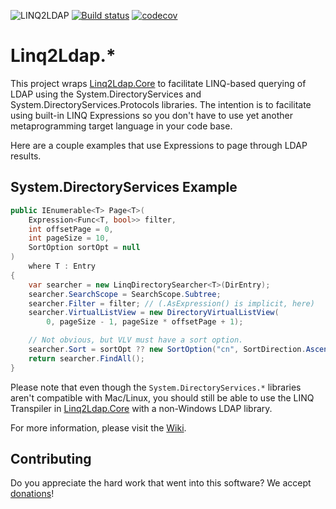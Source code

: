 ![LINQ2LDAP][banner]
[![Build status][appveyorimg]][appveyorlink]
[![codecov][codecovimg]][codecovlink]

# Linq2Ldap.*

This project wraps [Linq2Ldap.Core][core] to facilitate LINQ-based querying of LDAP using the System.DirectoryServices
and System.DirectoryServices.Protocols libraries. The intention is to facilitate using built-in LINQ Expressions so you
don't have to use yet another metaprogramming target language in your code base.

Here are a couple examples that use Expressions to page through LDAP results.

## System.DirectoryServices Example

```c#
public IEnumerable<T> Page<T>(
    Expression<Func<T, bool>> filter,
    int offsetPage = 0,
    int pageSize = 10,
    SortOption sortOpt = null
)
    where T : Entry
{
    var searcher = new LinqDirectorySearcher<T>(DirEntry);
    searcher.SearchScope = SearchScope.Subtree;
    searcher.Filter = filter; // (.AsExpression() is implicit, here)
    searcher.VirtualListView = new DirectoryVirtualListView(
        0, pageSize - 1, pageSize * offsetPage + 1);

    // Not obvious, but VLV must have a sort option.
    searcher.Sort = sortOpt ?? new SortOption("cn", SortDirection.Ascending);
    return searcher.FindAll();
}
```

Please note that even though the `System.DirectoryServices.*` libraries aren't compatible with Mac/Linux,
you should still be able to use the LINQ Transpiler in [Linq2Ldap.Core][core] with a non-Windows LDAP library.

For more information, please visit the [Wiki](https://github.com/cdibbs/linq2ldap/wiki).

## Contributing

Do you appreciate the hard work that went into this software? We accept [donations]!

[banner]: https://github.com/cdibbs/linq2ldap/blob/master/resources/header.svg "The only way to discover the limits of the possible is to go beyond them into the impossible. - Arthur C. Clarke"
[1]: https://github.com/cdibbs/linq2ldap/blob/master/Linq2Ldap/Specification.cs#L42
[appveyorimg]: https://ci.appveyor.com/api/projects/status/i8u7bshsqw63wj7e?svg=true
[appveyorlink]: https://ci.appveyor.com/project/cdibbs/linq2ldap
[codecovimg]: https://codecov.io/gh/cdibbs/linq2ldap/branch/master/graph/badge.svg
[codecovlink]: https://codecov.io/gh/cdibbs/linq2ldap
[core]: https://github.com/cdibbs/linq2ldap.core
[wiki-dev]: https://github.com/cdibbs/linq2ldap/wiki/Development-Setup
[donations]: https://cdibbs.github.io/foss-giving
